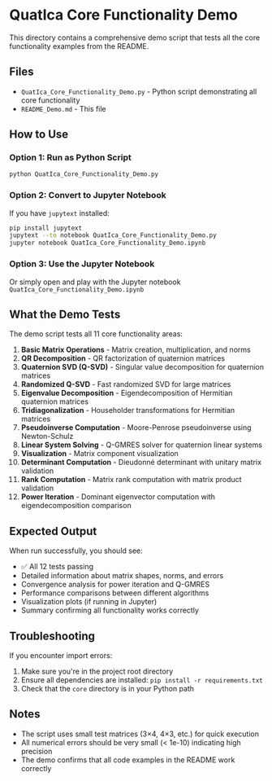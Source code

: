 # QuatIca Core Functionality Demo

This directory contains a comprehensive demo script that tests all the core functionality examples from the README.

## Files

- `QuatIca_Core_Functionality_Demo.py` - Python script demonstrating all core functionality
- `README_Demo.md` - This file

## How to Use

### Option 1: Run as Python Script
```bash
python QuatIca_Core_Functionality_Demo.py
```

### Option 2: Convert to Jupyter Notebook
If you have `jupytext` installed:
```bash
pip install jupytext
jupytext --to notebook QuatIca_Core_Functionality_Demo.py
jupyter notebook QuatIca_Core_Functionality_Demo.ipynb
```

### Option 3: Use the Jupyter Notebook
Or simply open and play with the Jupyter notebook `QuatIca_Core_Functionality_Demo.ipynb`

## What the Demo Tests

The demo script tests all 11 core functionality areas:

1. **Basic Matrix Operations** - Matrix creation, multiplication, and norms
2. **QR Decomposition** - QR factorization of quaternion matrices
3. **Quaternion SVD (Q-SVD)** - Singular value decomposition for quaternion matrices
4. **Randomized Q-SVD** - Fast randomized SVD for large matrices
5. **Eigenvalue Decomposition** - Eigendecomposition of Hermitian quaternion matrices
6. **Tridiagonalization** - Householder transformations for Hermitian matrices
7. **Pseudoinverse Computation** - Moore-Penrose pseudoinverse using Newton-Schulz
8. **Linear System Solving** - Q-GMRES solver for quaternion linear systems
9. **Visualization** - Matrix component visualization
10. **Determinant Computation** - Dieudonné determinant with unitary matrix validation
11. **Rank Computation** - Matrix rank computation with matrix product validation
12. **Power Iteration** - Dominant eigenvector computation with eigendecomposition comparison

## Expected Output

When run successfully, you should see:
- ✅ All 12 tests passing
- Detailed information about matrix shapes, norms, and errors
- Convergence analysis for power iteration and Q-GMRES
- Performance comparisons between different algorithms
- Visualization plots (if running in Jupyter)
- Summary confirming all functionality works correctly

## Troubleshooting

If you encounter import errors:
1. Make sure you're in the project root directory
2. Ensure all dependencies are installed: `pip install -r requirements.txt`
3. Check that the `core` directory is in your Python path

## Notes

- The script uses small test matrices (3×4, 4×3, etc.) for quick execution
- All numerical errors should be very small (< 1e-10) indicating high precision
- The demo confirms that all code examples in the README work correctly 